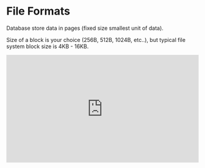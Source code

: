# File Formats


Database store data in pages (fixed size smallest unit of data).

Size of a block is your choice (256B, 512B, 1024B, etc..), but typical file
system block size is 4KB - 16KB.

<!-- Pages can be organized as sequences of records or as a slotted pages. We will discuss in more detail later. -->


<div style="position: relative; overflow: hidden; width: 100%; padding-top: 56.25%;">
<iframe style="position: absolute; top: 0;  left: 0;  bottom: 0;  right: 0;  width: 100%;  height: 100%;" src="https://www.youtube.com/embed/KN8YgJnShPM" title="YouTube video player" frameborder="0" allow="accelerometer; autoplay; clipboard-write; encrypted-media; gyroscope; picture-in-picture" allowfullscreen></iframe>
</div>